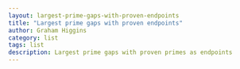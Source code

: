 ```yaml
---
layout: largest-prime-gaps-with-proven-endpoints
title: "Largest prime gaps with proven endpoints"
author: Graham Higgins
category: list
tags: list
description: Largest prime gaps with proven primes as endpoints
---
```

